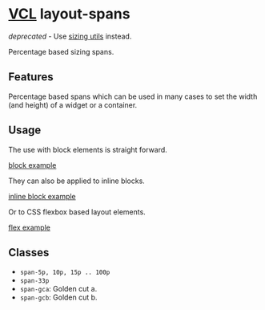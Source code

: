 # [VCL](https://vcl.github.io/) layout-spans

*deprecated* - Use [sizing utils](#utils) instead.

Percentage based sizing spans.

## Features

Percentage based spans which can be used in many cases to set the
width (and height) of a widget or a container.

## Usage

The use with block elements is straight forward.

[block example](/demo/example-block.html)

They can also be applied to inline blocks.

[inline block example](/demo/example-inline-block.html)

Or to CSS flexbox based layout elements.

[flex example](/demo/example-flex.html)

## Classes

- `span-5p, 10p, 15p .. 100p`
- `span-33p`
- `span-gca`: Golden cut a.
- `span-gcb`: Golden cut b.
